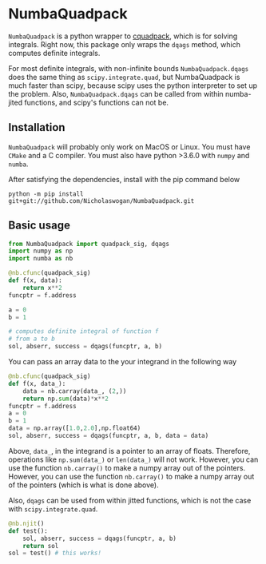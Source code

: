 # NumbaQuadpack

`NumbaQuadpack` is a python wrapper to [cquadpack](https://github.com/ESSS/cquadpack), which is for solving integrals. Right now, this package only wraps the `dqags` method, which computes definite integrals.

For most definite integrals, with non-infinite bounds `NumbaQuadpack.dqags` does the same thing as `scipy.integrate.quad`, but NumbaQuadpack is much faster than scipy, because scipy uses the python interpreter to set up the problem. Also, `NumbaQuadpack.dqags` can be called from within numba-jited functions, and scipy's functions can not be.

## Installation
`NumbaQuadpack` will probably only work on MacOS or Linux. You must have `CMake` and a C compiler. You must also have python >3.6.0 with `numpy` and `numba`.

After satisfying the dependencies, install with the pip command below

```
python -m pip install git+git://github.com/Nicholaswogan/NumbaQuadpack.git
```

## Basic usage

```python
from NumbaQuadpack import quadpack_sig, dqags
import numpy as np
import numba as nb

@nb.cfunc(quadpack_sig)
def f(x, data):
    return x**2
funcptr = f.address

a = 0
b = 1

# computes definite integral of function f 
# from a to b
sol, abserr, success = dqags(funcptr, a, b)
```

You can pass an array data to the your integrand in the following way

```python
@nb.cfunc(quadpack_sig)
def f(x, data_):
    data = nb.carray(data_, (2,))
    return np.sum(data)*x**2
funcptr = f.address
a = 0
b = 1
data = np.array([1.0,2.0],np.float64)
sol, abserr, success = dqags(funcptr, a, b, data = data)
```

Above, `data_`, in the integrand is a pointer to an array of floats. Therefore, operations like `np.sum(data_)` or `len(data_)` will not work. However, you can use the function `nb.carray()` to make a numpy array out of the pointers. However, you can use the function `nb.carray()` to make a numpy array out of the pointers (which is what is done above). 


Also, `dqags` can be used from within jitted functions, which is not the case with `scipy.integrate.quad`.

```python
@nb.njit()
def test():
    sol, abserr, success = dqags(funcptr, a, b)
    return sol
sol = test() # this works!
```
